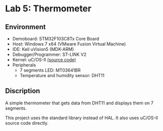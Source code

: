 # Lab 5: Thermometer

## Environment

- Demoboard: STM32F103C8Tx Core Board
- Host: Windows 7 x64 (VMware Fusion Virtual Machine)
- IDE: Keil uVision5 (MDK-ARM)
- Debugger/Programmer: ST-LINK V2
- Kernel: uC/OS-II [(source code)](https://www.micrium.com/download/micrium_stm32xxx_ucos-ii/)
- Peripherals
	- 7 segments LED: MT03641BR
	- Temperature and humidity sensor: DHT11

## Discription

A simple thermometer that gets data from DHT11 and displays them on 7 segments.

This project uses the standard library instead of HAL. It also uses uC/OS-II source code directly.
